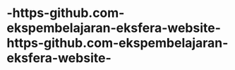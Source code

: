 # -https-github.com-ekspembelajaran-eksfera-website-https-github.com-ekspembelajaran-eksfera-website-